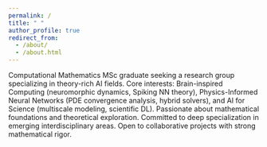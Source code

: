 ```yaml
---
permalink: /
title: " "
author_profile: true
redirect_from: 
  - /about/
  - /about.html
---
```


Computational Mathematics MSc graduate seeking a research group specializing in theory-rich AI fields. Core interests: Brain-inspired Computing (neuromorphic dynamics, Spiking NN theory), Physics-Informed Neural Networks (PDE convergence analysis, hybrid solvers), and AI for Science (multiscale modeling, scientific DL). Passionate about mathematical foundations and theoretical exploration. Committed to deep specialization in emerging interdisciplinary areas. Open to collaborative projects with strong mathematical rigor.
